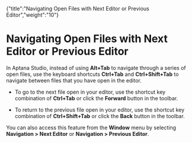 {"title":"Navigating Open Files with Next Editor or Previous Editor","weight":"10"} 

# Navigating Open Files with Next Editor or Previous Editor

In Aptana Studio, instead of using **Alt+Tab** to navigate through a series of open files, use the keyboard shortcuts **Ctrl+Tab** and **Ctrl+Shift+Tab** to navigate between files that you have open in the editor.

*   To go to the next file open in your editor, use the shortcut key combination of **Ctrl+Tab** or click the **Forward** button in the toolbar.
    
*   To return to the previous file open in your editor, use the shortcut key combination of **Ctrl+Shift+Tab** or click the **Back** button in the toolbar.
    

You can also access this feature from the **Window** menu by selecting **Navigation > Next Editor** or **Navigation > Previous Editor**.